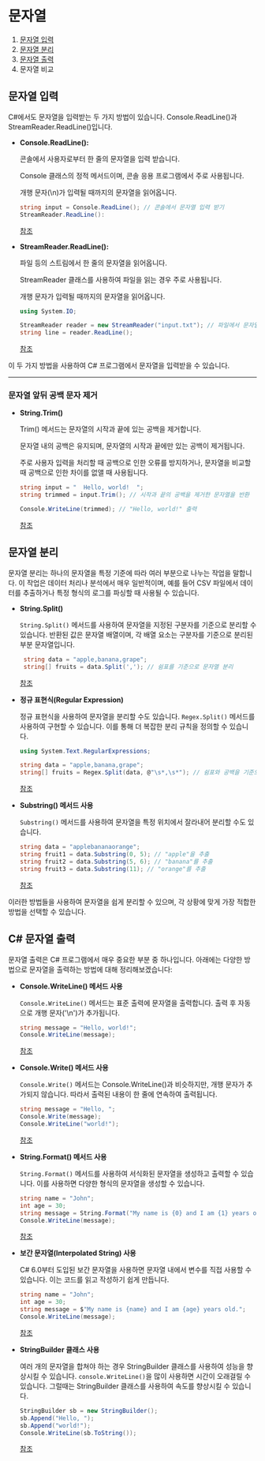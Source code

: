 # 문자열

1. [문자열 입력](#문자열-입력)
2. [문자열 분리](#문자열-분리)
3. [문자열 출력](#문자열-출력)
4. 문자열 비교

## 문자열 입력
C#에서도 문자열을 입력받는 두 가지 방법이 있습니다. Console.ReadLine()과 StreamReader.ReadLine()입니다.
* **Console.ReadLine():**
   
  콘솔에서 사용자로부터 한 줄의 문자열을 입력 받습니다.
  
  Console 클래스의 정적 메서드이며, 콘솔 응용 프로그램에서 주로 사용됩니다.
  
  개행 문자(\n)가 입력될 때까지의 문자열을 읽어옵니다.
  ```C#
  string input = Console.ReadLine(); // 콘솔에서 문자열 입력 받기
  StreamReader.ReadLine():
  ```
  [참조](https://learn.microsoft.com/ko-kr/dotnet/api/system.console.readline?view=net-8.0#system-console-readline)

* **StreamReader.ReadLine():**
    
  파일 등의 스트림에서 한 줄의 문자열을 읽어옵니다.
  
  StreamReader 클래스를 사용하여 파일을 읽는 경우 주로 사용됩니다.
  
  개행 문자가 입력될 때까지의 문자열을 읽어옵니다.
  
  ```C#
  using System.IO;
  
  StreamReader reader = new StreamReader("input.txt"); // 파일에서 문자열 입력 받기
  string line = reader.ReadLine();
  ```
  [참조](https://learn.microsoft.com/ko-kr/dotnet/api/system.io.streamreader.readline?view=net-8.0#system-io-streamreader-readline)
  
이 두 가지 방법을 사용하여 C# 프로그램에서 문자열을 입력받을 수 있습니다.

----------------------------

### 문자열 앞뒤 공백 문자 제거 

* **String.Trim()**

  Trim() 메서드는 문자열의 시작과 끝에 있는 공백을 제거합니다.

  문자열 내의 공백은 유지되며, 문자열의 시작과 끝에만 있는 공백이 제거됩니다.

  주로 사용자 입력을 처리할 때 공백으로 인한 오류를 방지하거나, 문자열을 비교할 때 공백으로 인한 차이를 없앨 때 사용됩니다.

  ```C#
  string input = "  Hello, world!  ";
  string trimmed = input.Trim(); // 시작과 끝의 공백을 제거한 문자열을 반환
  
  Console.WriteLine(trimmed); // "Hello, world!" 출력
  ```
  [참조](https://learn.microsoft.com/ko-kr/dotnet/api/system.string.trim?view=net-8.0)


## 문자열 분리

   문자열 분리는 하나의 문자열을 특정 기준에 따라 여러 부분으로 나누는 작업을 말합니다. 이 작업은 데이터 처리나 분석에서 매우 일반적이며, 예를 들어 CSV 파일에서 데이터를 추출하거나 특정 형식의 로그를 파싱할 때 사용될 수 있습니다.

* **String.Split()**
  
   `String.Split()` 메서드를 사용하여 문자열을 지정된 구분자를 기준으로 분리할 수 있습니다. 반환된 값은 문자열 배열이며, 각 배열 요소는 구분자를 기준으로 분리된 부분 문자열입니다.

  ```C#
   string data = "apple,banana,grape";
   string[] fruits = data.Split(','); // 쉼표를 기준으로 문자열 분리
  ```
   [참조](https://learn.microsoft.com/ko-kr/dotnet/api/system.string.split?view=net-8.0)

* **정규 표현식(Regular Expression)**

   정규 표현식을 사용하여 문자열을 분리할 수도 있습니다. `Regex.Split()` 메서드를 사용하여 구현할 수 있습니다. 이를 통해 더 복잡한 분리 규칙을 정의할 수 있습니다.

   ```C#
   using System.Text.RegularExpressions;
   
   string data = "apple,banana,grape";
   string[] fruits = Regex.Split(data, @"\s*,\s*"); // 쉼표와 공백을 기준으로 문자열 분리
   ```
   [참조](https://learn.microsoft.com/ko-kr/dotnet/api/system.text.regularexpressions.regex.split?view=net-8.0)



* **Substring() 메서드 사용**
   
   `Substring()` 메서드를 사용하여 문자열을 특정 위치에서 잘라내어 분리할 수도 있습니다.

   ```C#
   string data = "applebananaorange";
   string fruit1 = data.Substring(0, 5); // "apple"을 추출
   string fruit2 = data.Substring(5, 6); // "banana"를 추출
   string fruit3 = data.Substring(11); // "orange"를 추출
   ```
   [참조](https://learn.microsoft.com/ko-kr/dotnet/api/system.string.substring?view=net-8.0)


이러한 방법들을 사용하여 문자열을 쉽게 분리할 수 있으며, 각 상황에 맞게 가장 적합한 방법을 선택할 수 있습니다.


## C# 문자열 출력

문자열 출력은 C# 프로그램에서 매우 중요한 부분 중 하나입니다. 아래에는 다양한 방법으로 문자열을 출력하는 방법에 대해 정리해보겠습니다:

* **Console.WriteLine() 메서드 사용**

   `Console.WriteLine()` 메서드는 표준 출력에 문자열을 출력합니다. 출력 후 자동으로 개행 문자('\n')가 추가됩니다.

   ```C#
   string message = "Hello, world!";
   Console.WriteLine(message);
   ```
   [참조](https://learn.microsoft.com/ko-kr/dotnet/api/system.console.writeline?view=net-8.0)
* **Console.Write() 메서드 사용**

   `Console.Write()` 메서드는 Console.WriteLine()과 비슷하지만, 개행 문자가 추가되지 않습니다. 따라서 출력된 내용이 한 줄에 연속하여 출력됩니다.
   
   ```C#
   string message = "Hello, ";
   Console.Write(message);
   Console.WriteLine("world!");
   ```
  [참조](https://learn.microsoft.com/ko-kr/dotnet/api/system.console.write?view=net-8.0)

* **String.Format() 메서드 사용**

   `String.Format()` 메서드를 사용하여 서식화된 문자열을 생성하고 출력할 수 있습니다. 이를 사용하면 다양한 형식의 문자열을 생성할 수 있습니다.

   ```C#
   string name = "John";
   int age = 30;
   string message = String.Format("My name is {0} and I am {1} years old.", name, age);
   Console.WriteLine(message);
   ```
   [참조](https://learn.microsoft.com/ko-kr/dotnet/api/system.string.format?view=net-8.0)
   
* **보간 문자열(Interpolated String) 사용**

   C# 6.0부터 도입된 보간 문자열을 사용하면 문자열 내에서 변수를 직접 사용할 수 있습니다. 이는 코드를 읽고 작성하기 쉽게 만듭니다.
   
   ```C#
   string name = "John";
   int age = 30;
   string message = $"My name is {name} and I am {age} years old.";
   Console.WriteLine(message);
   ```
   [참조](https://learn.microsoft.com/ko-kr/dotnet/csharp/language-reference/tokens/interpolated)
  
* **StringBuilder 클래스 사용**
   
   여러 개의 문자열을 합쳐야 하는 경우 StringBuilder 클래스를 사용하여 성능을 향상시킬 수 있습니다. `console.WriteLine()`을 많이 사용하면 시간이 오래걸릴 수 있습니다. 그럴때는 StringBuilder 클래스를 사용하여 속도를 향상시킬 수 있습니다.
   
   ```C#
   StringBuilder sb = new StringBuilder();
   sb.Append("Hello, ");
   sb.Append("world!");
   Console.WriteLine(sb.ToString());
   ```
   [참조](https://learn.microsoft.com/ko-kr/dotnet/api/system.text.stringbuilder?view=net-8.0)
